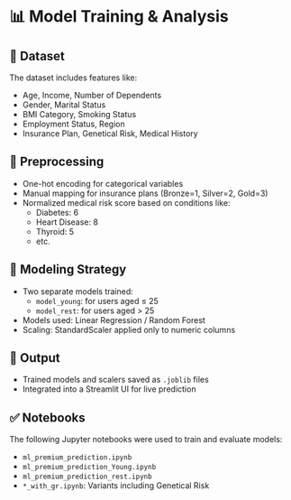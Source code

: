 # 📊 Model Training & Analysis

## 📌 Dataset
The dataset includes features like:
- Age, Income, Number of Dependents
- Gender, Marital Status
- BMI Category, Smoking Status
- Employment Status, Region
- Insurance Plan, Genetical Risk, Medical History

## 🔧 Preprocessing
- One-hot encoding for categorical variables
- Manual mapping for insurance plans (Bronze=1, Silver=2, Gold=3)
- Normalized medical risk score based on conditions like:
  - Diabetes: 6
  - Heart Disease: 8
  - Thyroid: 5
  - etc.

## 🧠 Modeling Strategy
- Two separate models trained:
  - `model_young`: for users aged ≤ 25
  - `model_rest`: for users aged > 25
- Models used: Linear Regression / Random Forest
- Scaling: StandardScaler applied only to numeric columns

## 🏁 Output
- Trained models and scalers saved as `.joblib` files
- Integrated into a Streamlit UI for live prediction

## ✅ Notebooks
The following Jupyter notebooks were used to train and evaluate models:
- `ml_premium_prediction.ipynb`
- `ml_premium_prediction_Young.ipynb`
- `ml_premium_prediction_rest.ipynb`
- `*_with_gr.ipynb`: Variants including Genetical Risk
